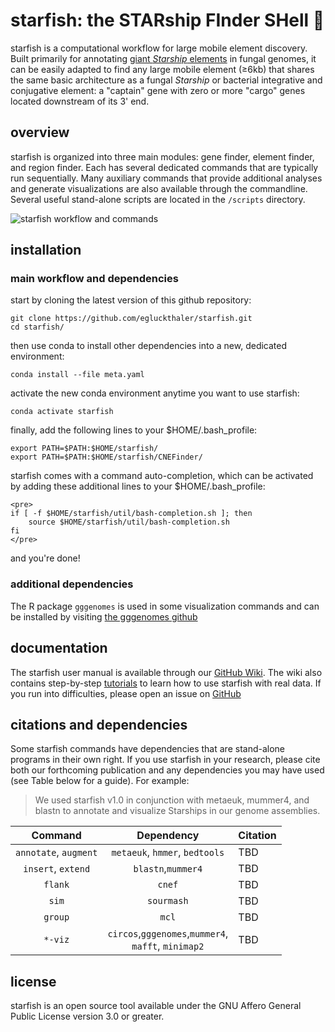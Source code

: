 # starfish: the STARship FInder SHell :rocket:

starfish is a computational workflow for large mobile element discovery. Built primarily for annotating [giant *Starship* elements](https://academic.oup.com/mbe/article/39/5/msac109/6588634) in fungal genomes, it can be easily adapted to find any large mobile element (≥6kb) that shares the same basic architecture as a fungal *Starship* or bacterial integrative and conjugative element: a "captain" gene with zero or more "cargo" genes located downstream of its 3' end.

## overview

starfish is organized into three main modules: gene finder, element finder, and region finder. Each has several dedicated commands that are typically run sequentially. Many auxiliary commands that provide additional analyses and generate visualizations are also available through the commandline. Several useful stand-alone scripts are located in the `/scripts` directory. 

<img
  src="data/starfishWorkflow.jpg"
  alt="starfish workflow and commands"
  title="starfish workflow and commands"
  style="display: center; margin: 0 auto; max-width: 300px">

## installation

### main workflow and dependencies

start by cloning the latest version of this github repository:

```
git clone https://github.com/egluckthaler/starfish.git
cd starfish/
```

then use conda to install other dependencies into a new, dedicated environment:

```
conda install --file meta.yaml
```

activate the new conda environment anytime you want to use starfish:

```
conda activate starfish
```

finally, add the following lines to your $HOME/.bash_profile:

```
export PATH=$PATH:$HOME/starfish/
export PATH=$PATH:$HOME/starfish/CNEFinder/
```

starfish comes with a command auto-completion, which can be activated by adding these additional lines to your $HOME/.bash_profile:

```
<pre>
if [ -f $HOME/starfish/util/bash-completion.sh ]; then
    source $HOME/starfish/util/bash-completion.sh
fi
</pre>
```

and you're done!

### additional dependencies

The R package `gggenomes` is used in some visualization commands and can be installed by visiting [the gggenomes github](https://github.com/thackl/gggenomes)

## documentation

The starfish user manual is available through our [GitHub Wiki](https://github.com/egluckthaler/starfish/wiki). The wiki also contains step-by-step [tutorials](https://github.com/egluckthaler/starfish/wiki/Tutorials) to learn how to use starfish with real data. If you run into difficulties, please open an issue on [GitHub](https://github.com/egluckthaler/starfish/issues)

## citations and dependencies

Some starfish commands have dependencies that are stand-alone programs in their own right. If you use starfish in your research, please cite both our forthcoming publication and any  dependencies you may have used (see Table below for a guide). For example:
> We used starfish v1.0 in conjunction with metaeuk, mummer4, and blastn to annotate and visualize Starships in our genome assemblies.

| Command | Dependency | Citation |
|:---:|:---:|:---|
|`annotate`, `augment`| `metaeuk`, `hmmer`, `bedtools` | TBD |
|`insert`, `extend`| `blastn`,`mummer4` | TBD |
|`flank`| `cnef` | TBD |
|`sim`| `sourmash` | TBD |
|`group`| `mcl` | TBD |
|`*-viz`|`circos`,`gggenomes`,`mummer4`, <br />`mafft`, `minimap2`| TBD |

## license

starfish is an open source tool available under the GNU Affero General Public License version 3.0 or greater.